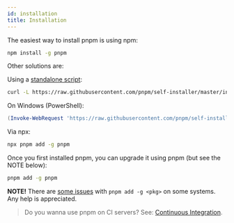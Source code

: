 ```yaml
---
id: installation
title: Installation
---
```


The easiest way to install pnpm is using npm:

```sh
npm install -g pnpm
```

Other solutions are:

Using a [standalone script](https://github.com/pnpm/self-installer#readme):

```sh
curl -L https://raw.githubusercontent.com/pnpm/self-installer/master/install.js | node
```

On Windows (PowerShell):

```powershell
(Invoke-WebRequest 'https://raw.githubusercontent.com/pnpm/self-installer/master/install.js').Content | node
```

Via npx:

```sh
npx pnpm add -g pnpm
```

Once you first installed pnpm, you can upgrade it using pnpm (but see the NOTE below):

```sh
pnpm add -g pnpm
```

**NOTE!** There are [some issues](https://github.com/pnpm/pnpm/issues/1203) with `pnpm add -g <pkg>` on some systems. Any help is appreciated.

> Do you wanna use pnpm on CI servers? See: [Continuous Integration](continuous-integration).
